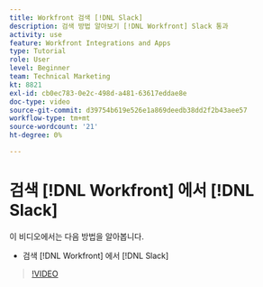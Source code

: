 ```yaml
---
title: Workfront 검색 [!DNL Slack]
description: 검색 방법 알아보기 [!DNL Workfront] Slack 통과
activity: use
feature: Workfront Integrations and Apps
type: Tutorial
role: User
level: Beginner
team: Technical Marketing
kt: 8821
exl-id: cb0ec783-0e2c-498d-a481-63617eddae8e
doc-type: video
source-git-commit: d39754b619e526e1a869deedb38dd2f2b43aee57
workflow-type: tm+mt
source-wordcount: '21'
ht-degree: 0%

---
```


# 검색 [!DNL Workfront] 에서 [!DNL Slack]

이 비디오에서는 다음 방법을 알아봅니다.

* 검색 [!DNL Workfront] 에서 [!DNL Slack]

>[!VIDEO](https://video.tv.adobe.com/v/335121/?quality=12)
